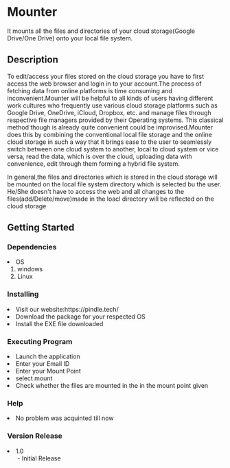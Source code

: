 # Mounter
It mounts all the files and directories of your cloud storage(Google Drive/One Drive) onto your local file system. 

## Description
To edit/access your files stored on the cloud storage you have to first access the web browser and login in to your account.The process of fetching data from online platforms is time consuming and inconvenient.Mounter will be helpful to all kinds of users having different work cultures who frequently use various cloud storage platforms such as Google Drive, OneDrive, iCloud, Dropbox, etc. and manage files through respective file managers provided by their Operating systems. This classical method though is already quite convenient could be improvised.Mounter does this by combining the conventional local file storage and the online cloud storage in such a way that it brings ease to the user to seamlessly switch between one cloud system to another, local to cloud system or vice versa, read the data, which is over the cloud, uploading data with convenience, edit through them forming a hybrid file system.

In general,the files and directories which is stored in the cloud storage will be mounted on the local file system directory which is selected bu the user. He/She doesn't have to access the web and all changes to the files(add/Delete/move)made in the loacl directory will be reflected on the cloud storage

## Getting Started
### Dependencies
<li>OS
<ol>
<li>windows</li>
<li>Linux</li>
</ol>
</li>

### Installing
<li>Visit our website:https://pindle.tech/</li>
<li>Download the package for your respected OS</li>
<li>Install the EXE file downloaded</li>

### Executing Program
<li>Launch the application</li>
<li>Enter your Email ID</li>
<li>Enter your Mount Point</li>
<li>select mount</li>
<li>Check whether the files are mounted in the in the mount point given</li>

### Help
<li>No problem was acquinted till now</li>

### Version Release
<li>1.0
<ol>
- Initial Release
</ol>
</li>
